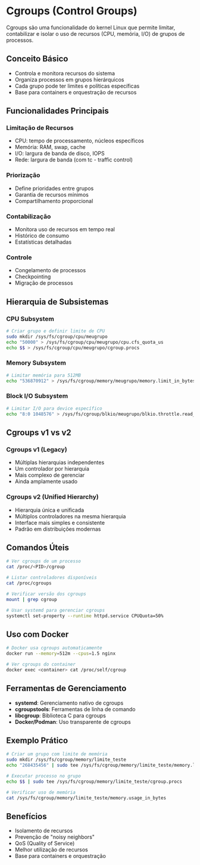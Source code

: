 # Cgroups (Control Groups)

Cgroups são uma funcionalidade do kernel Linux que permite limitar, contabilizar e isolar o uso de recursos (CPU, memória, I/O) de grupos de processos.

## Conceito Básico
- Controla e monitora recursos do sistema
- Organiza processos em grupos hierárquicos
- Cada grupo pode ter limites e políticas específicas
- Base para containers e orquestração de recursos

## Funcionalidades Principais

### Limitação de Recursos
- CPU: tempo de processamento, núcleos específicos
- Memória: RAM, swap, cache
- I/O: largura de banda de disco, IOPS
- Rede: largura de banda (com tc - traffic control)

### Priorização
- Define prioridades entre grupos
- Garantia de recursos mínimos
- Compartilhamento proporcional

### Contabilização
- Monitora uso de recursos em tempo real
- Histórico de consumo
- Estatísticas detalhadas

### Controle
- Congelamento de processos
- Checkpointing
- Migração de processos

## Hierarquia de Subsistemas

### CPU Subsystem
```bash
# Criar grupo e definir limite de CPU
sudo mkdir /sys/fs/cgroup/cpu/meugrupo
echo "50000" > /sys/fs/cgroup/cpu/meugrupo/cpu.cfs_quota_us
echo $$ > /sys/fs/cgroup/cpu/meugrupo/cgroup.procs
```

### Memory Subsystem
```bash
# Limitar memória para 512MB
echo "536870912" > /sys/fs/cgroup/memory/meugrupo/memory.limit_in_bytes
```

### Block I/O Subsystem
```bash
# Limitar I/O para device específico
echo "8:0 1048576" > /sys/fs/cgroup/blkio/meugrupo/blkio.throttle.read_bps_device
```

## Cgroups v1 vs v2

### Cgroups v1 (Legacy)
- Múltiplas hierarquias independentes
- Um controlador por hierarquia
- Mais complexo de gerenciar
- Ainda amplamente usado

### Cgroups v2 (Unified Hierarchy)
- Hierarquia única e unificada
- Múltiplos controladores na mesma hierarquia
- Interface mais simples e consistente
- Padrão em distribuições modernas

## Comandos Úteis
```bash
# Ver cgroups de um processo
cat /proc/<PID>/cgroup

# Listar controladores disponíveis
cat /proc/cgroups

# Verificar versão dos cgroups
mount | grep cgroup

# Usar systemd para gerenciar cgroups
systemctl set-property --runtime httpd.service CPUQuota=50%
```

## Uso com Docker
```bash
# Docker usa cgroups automaticamente
docker run --memory=512m --cpus=1.5 nginx

# Ver cgroups do container
docker exec <container> cat /proc/self/cgroup
```

## Ferramentas de Gerenciamento
- **systemd**: Gerenciamento nativo de cgroups
- **cgroupstools**: Ferramentas de linha de comando
- **libcgroup**: Biblioteca C para cgroups
- **Docker/Podman**: Uso transparente de cgroups

## Exemplo Prático
```bash
# Criar um grupo com limite de memória
sudo mkdir /sys/fs/cgroup/memory/limite_teste
echo "268435456" | sudo tee /sys/fs/cgroup/memory/limite_teste/memory.limit_in_bytes

# Executar processo no grupo
echo $$ | sudo tee /sys/fs/cgroup/memory/limite_teste/cgroup.procs

# Verificar uso de memória
cat /sys/fs/cgroup/memory/limite_teste/memory.usage_in_bytes
```

## Benefícios
- Isolamento de recursos
- Prevenção de "noisy neighbors"
- QoS (Quality of Service)
- Melhor utilização de recursos
- Base para containers e orquestração
